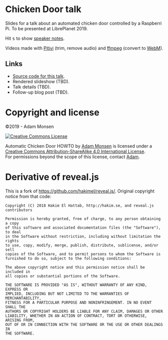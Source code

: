 # Chicken Door talk

Slides for a talk about an automated chicken door controlled by a Raspberri Pi. To be presented at LibrePlanet 2019.

Hit <kbd>s</kbd> to show [speaker notes](https://github.com/hakimel/reveal.js#speaker-notes).

Videos made with [Pitivi](http://www.pitivi.org/) (trim, remove audio) and [ffmpeg](https://ffmpeg.org/) (convert to [WebM](https://en.wikipedia.org/wiki/WebM)).

## Links

* [Source code for this talk](https://gitlab.com/meonkeys/2019-rpi-talk).
* Rendered slideshow (TBD).
* Talk details (TBD).
* Follow-up blog post (TBD).

# Copyright and license

©2019 - Adam Monsen

<!-- cut & pasted license HTML from creativecommons.org. Easy, and includes
"rel" attributes and metadata. -->

<a rel="license" href="http://creativecommons.org/licenses/by-sa/4.0/"><img alt="Creative Commons License" style="border-width:0" src="https://i.creativecommons.org/l/by-sa/4.0/80x15.png" /></a>

<span xmlns:dct="http://purl.org/dc/terms/" property="dct:title">Automatic Chicken Door HOWTO</span> by <a xmlns:cc="http://creativecommons.org/ns#" href="http://adammonsen.com" property="cc:attributionName" rel="cc:attributionURL">Adam Monsen</a> is licensed under a <a rel="license" href="http://creativecommons.org/licenses/by-sa/4.0/">Creative Commons Attribution-ShareAlike 4.0 International License</a>.<br />For permissions beyond the scope of this license, contact <a xmlns:cc="http://creativecommons.org/ns#" href="mailto:haircut@gmail.com" rel="cc:morePermissions">Adam</a>.

# Derivative of reveal.js

This is a fork of <https://github.com/hakimel/reveal.js/>. Original copyright
notice from that code:

```
Copyright (C) 2018 Hakim El Hattab, http://hakim.se, and reveal.js contributors

Permission is hereby granted, free of charge, to any person obtaining a copy
of this software and associated documentation files (the "Software"), to deal
in the Software without restriction, including without limitation the rights
to use, copy, modify, merge, publish, distribute, sublicense, and/or sell
copies of the Software, and to permit persons to whom the Software is
furnished to do so, subject to the following conditions:

The above copyright notice and this permission notice shall be included in
all copies or substantial portions of the Software.

THE SOFTWARE IS PROVIDED "AS IS", WITHOUT WARRANTY OF ANY KIND, EXPRESS OR
IMPLIED, INCLUDING BUT NOT LIMITED TO THE WARRANTIES OF MERCHANTABILITY,
FITNESS FOR A PARTICULAR PURPOSE AND NONINFRINGEMENT. IN NO EVENT SHALL THE
AUTHORS OR COPYRIGHT HOLDERS BE LIABLE FOR ANY CLAIM, DAMAGES OR OTHER
LIABILITY, WHETHER IN AN ACTION OF CONTRACT, TORT OR OTHERWISE, ARISING FROM,
OUT OF OR IN CONNECTION WITH THE SOFTWARE OR THE USE OR OTHER DEALINGS IN
THE SOFTWARE.
```
